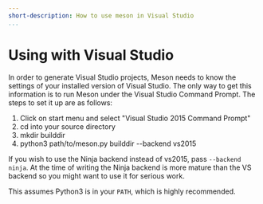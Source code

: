 ```yaml
---
short-description: How to use meson in Visual Studio
...
```


# Using with Visual Studio

In order to generate Visual Studio projects, Meson needs to know the settings of your installed version of Visual Studio. The only way to get this information is to run Meson under the Visual Studio Command Prompt. The steps to set it up are as follows:

1. Click on start menu and select "Visual Studio 2015 Command Prompt"
1. cd into your source directory
1. mkdir builddir
1. python3 path/to/meson.py builddir --backend vs2015

If you wish to use the Ninja backend instead of vs2015, pass `--backend ninja`. At the time of writing the Ninja backend is more mature than the VS backend so you might want to use it for serious work.

This assumes Python3 is in your `PATH`, which is highly recommended.
